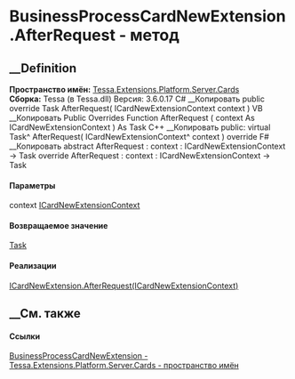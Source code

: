 # BusinessProcessCardNewExtension.AfterRequest - метод
##  __Definition
 **Пространство имён:**
[Tessa.Extensions.Platform.Server.Cards](N_Tessa_Extensions_Platform_Server_Cards.htm)  
 **Сборка:** Tessa (в Tessa.dll) Версия: 3.6.0.17
C# __Копировать
     public override Task AfterRequest(
    	ICardNewExtensionContext context
    )
VB __Копировать
     Public Overrides Function AfterRequest ( 
    	context As ICardNewExtensionContext
    ) As Task
C++ __Копировать
     public:
    virtual Task^ AfterRequest(
    	ICardNewExtensionContext^ context
    ) override
F# __Копировать
     abstract AfterRequest : 
            context : ICardNewExtensionContext -> Task 
    override AfterRequest : 
            context : ICardNewExtensionContext -> Task 
#### Параметры
context
[ICardNewExtensionContext](T_Tessa_Cards_Extensions_ICardNewExtensionContext.htm)
#### Возвращаемое значение
[Task](https://learn.microsoft.com/dotnet/api/system.threading.tasks.task)
#### Реализации
[ICardNewExtension.AfterRequest(ICardNewExtensionContext)](M_Tessa_Cards_Extensions_ICardNewExtension_AfterRequest.htm)  
##  __См. также
#### Ссылки
[BusinessProcessCardNewExtension -
](T_Tessa_Extensions_Platform_Server_Cards_BusinessProcessCardNewExtension.htm)
[Tessa.Extensions.Platform.Server.Cards - пространство
имён](N_Tessa_Extensions_Platform_Server_Cards.htm)
